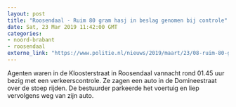 ```yaml
---
layout: post
title: "Roosendaal - Ruim 80 gram hasj in beslag genomen bij controle"
date: Sat, 23 Mar 2019 11:42:00 GMT
categories: 
- noord-brabant 
- roosendaal 
externe_link: "https://www.politie.nl/nieuws/2019/maart/23/08-ruim-80-gram-hasj-in-beslag-genomen-bij-controle.html"
---
```


Agenten waren in de Kloosterstraat in Roosendaal vannacht rond 01.45 uur bezig met een verkeerscontrole. Ze zagen een auto in de Domineestraat over de stoep rijden. De bestuurder parkeerde het voertuig en liep vervolgens weg van zijn auto.
